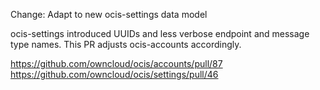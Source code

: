 Change: Adapt to new ocis-settings data model

ocis-settings introduced UUIDs and less verbose endpoint and message type names. This PR adjusts ocis-accounts accordingly.

<https://github.com/owncloud/ocis/accounts/pull/87>
<https://github.com/owncloud/ocis/settings/pull/46>
